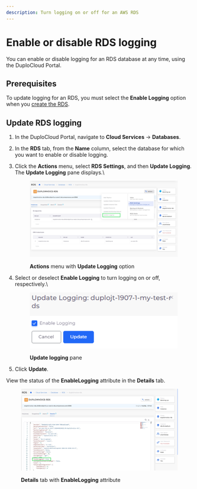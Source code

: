 ```yaml
---
description: Turn logging on or off for an AWS RDS
---
```


# Enable or disable RDS logging

You can enable or disable logging for an RDS database at any time, using the DuploCloud Portal.

## Prerequisites

To update logging for an RDS, you must select the **Enable Logging** option when you [create the RDS](../../../../aws-user-guide/aws-services/database/rds-database/).

## Update RDS logging&#x20;

1. In the DuploCloud Portal, navigate to **Cloud Services** -> **Databases**.
2. In the **RDS** tab, from the **Name** column, select the database for which you want to enable or disable logging.
3.  Click the **Actions** menu, select **RDS Settings**, and then **Update Logging**. The **Update Logging** pane displays.\


    <figure><img src="../../../../.gitbook/assets/screenshot-nimbusweb.me-2024.02.19-17_30_40.png" alt=""><figcaption><p><strong>Actions</strong> menu with <strong>Update Logging</strong> option</p></figcaption></figure>
4.  Select or deselect **Enable Logging** to turn logging on or off, respectively.\


    <div align="left">

    <figure><img src="../../../../.gitbook/assets/RDS4.png" alt=""><figcaption><p><strong>Update logging</strong> pane</p></figcaption></figure>

    </div>
5. Click **Update**.

View the status of the **EnableLogging** attribute in the **Details** tab.

<figure><img src="../../../../.gitbook/assets/screenshot-nimbusweb.me-2024.02.19-17_32_16.png" alt=""><figcaption><p><strong>Details</strong> tab with <strong>EnableLogging</strong> attribute</p></figcaption></figure>
